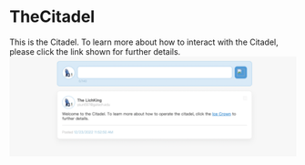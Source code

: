 # TheCitadel
 
 This is the Citadel. To learn more about how to interact with the Citadel, please click the link shown for further details.
![](src/demo.png)